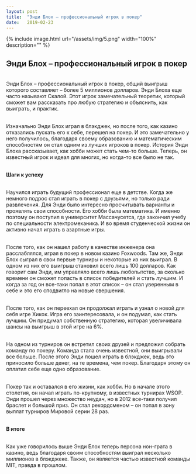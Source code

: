 ```yaml
---
layout: post
title:  "Энди Блох – профессиональный игрок в покер"
date:   2019-02-23
---
```


{% include image.html url="/assets/img/5.png" width="100%" description="" %}

## Энди Блох – профессиональный игрок в покер

<br>Энди Блох – профессиональный игрок в покер, общий выигрыш которого составляет – более 5 миллионов долларов. Энди Блоха еще часто называют Скалой. Этот игрок замечательный теоретик, который сможет вам рассказать про любую стратегию и объяснить, как выиграть, и практик. 

<br>Изначально Энди Блох играл в блэкджек, но после того, как казино отказались пускать его к себе, перешел на покер. И это замечательно у него получилось, благодаря своему образованию и математическим способностям он стал одним из лучших игроков в покер. История Энди Блоха рассказывает, как хобби может стать чем-то больше. Теперь, он известный игрок и идеал для многих, но когда-то все было не так.

<br><strong>Шаги к успеху</strong>

<br>Научился играть будущий профессионал еще в детстве. Когда же немного подрос стал играть в покер с друзьями, но только ради развлечения. Для Энди было интересно просчитывать варианты и проявлять свои способности. Его хобби была математика. И именно поэтому он поступил в университет Массачусетса, где закончил учебу по специальности электромеханика. И во время студенческой жизни он активно начал играть в азартные игры.

<br>После того, как он нашел работу в качестве инженера она расслаблялся, играя в покер в новом казино Foxwoods. Там же, Энди Блох сыграл в свои первые турниры и некоторые из них выиграл. В одном из них его выигрыш становил всего лишь 100 долларов.  Как говорит сам Энди, им управляло всего лишь любопытство, за сколько времени он сможет попасть в список победителей и стать лучшим. И когда за год он все-таки попал в этот список – он стал уверенным в себе и это его сподвигло на новые свершения.

<br>После того, как он переехал он продолжал играть и узнал о новой для себя игре Хикок. Игра его заинтересовала, и он подумал, как стать лучшим. Он придумал собственную стратегию, которая увеличивала шансы на выигрыш в этой игре на 6%.

<br>На одном из турниров он встретил своих друзей и предложил собрать команду по покеру. Команда стала очень известной, они выигрывали все больше. После этого Энди пошел играть в блэкджек, ведь это приносило больше денег, на те времена, чем покер. Благодаря этому он оплатил себе еще одно образование.

<br>Покер так и оставался в его жизни, как хобби. Но в начале этого столетия, он начал играть по-крупному, в известных турнирах WSOP. Энди прошел через множество неудач, но в 2012 все-таки получил браслет и большой приз. Он стал рекордсменом – он попал в зону выплат турниров Мировой серии 28 раз.

<br><strong>В итоге</strong>

<br>Как уже говорилось выше Энди Блох теперь персона нон-грата в казино, ведь благодаря своим способностям выиграл несколько миллионов в блэкджеке. Также, он является частью известной команды МІТ, правда в прошлом.
 
